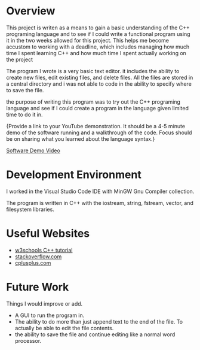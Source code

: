 # Overview

This project is writen as a means to gain a basic understanding of the C++ programing language and to see if I could write a functional program using it in the two weeks
allowed for this project. This helps me become accustom to working with a deadline, which includes managing how much time I spent learning C++ and how much time I spent actually working on the project

The program I wrote is a very basic text editor. it includes the ability to create new files, edit existing files, and delete files. All the files are stored in a central directory and i was not able to code in the ability to specify where to save the file.

the purpose of writing this program was to try out the C++ programing language and see if I could create a program in the language given limited time to do it in. 

{Provide a link to your YouTube demonstration. It should be a 4-5 minute demo of the software running and a walkthrough of the code. Focus should be on sharing what you learned about the language syntax.}

[Software Demo Video](https://youtu.be/zmPLTdMe7pg)

# Development Environment

I worked in the Visual Studio Code IDE with MinGW Gnu Compiler collection.

The program is written in C++ with the iostream, string, fstream, vector, and filesystem libraries. 

# Useful Websites


- [w3schools C++ tutorial](https://www.w3schools.com/cpp)
- [stackoverflow.com](https://stackoverflow.com/questions/)
- [cplusplus.com](https://cplusplus.com/reference/stl/)

# Future Work

Things I would improve or add.

- A GUI to run the program in.
- The ability to do more than just append text to the end of the file. To actually be able to edit the file contents. 
- the ability to save the file and continue editing like a normal word processor.